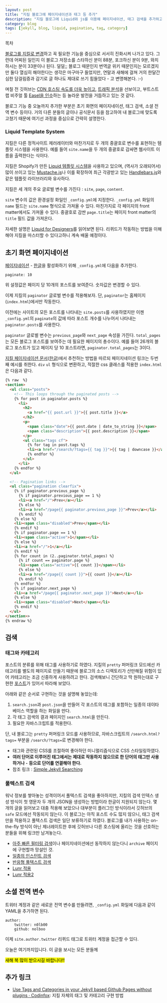 ```yaml
---
layout: post
title: "지킬 블로그에 페이지네이션과 태그 등 추가"
description: "지킬 블로그에 Liquid와 js를 이용해 페이지네이션, 태그 검색을 추가하고 전역변수 등을 설정한다."
category: blog
tags: [jekyll, blog, liquid, pagination, tag, category]
---
```


<div id="toc"><p class="toc_title">목차</p></div>

[블로그를 지킬로 변경](http://nolboo.github.io/blog/2013/12/10/change-to-jekyll/)하고 꼭 필요한 기능을 중심으로 서서히 진화시켜 나가고 있다. 그런데 어찌된 일인지 이 블로그 저장소를 스타하신 분이 88분, 포크하신 분이 9분, 와치하시는 분이 33분이나 된다. 덜덜;; 블로그 때문인지 번역글 위키 때문인지는 모르겠지만 둘다 열심히 해야한다는 생각은 마구마구 들었지만, 연말과 새해에 걸쳐 거의 한달간 심한 담걸림증과 감기로 글 하나도 제대로 쓰기 힘들었다 - 고 변명해본다. :-)

며칠 전 깃허브는 [CDN 호스팅 속도를 더욱 높이고](https://github.com/blog/1715-faster-more-awesome-github-pages), [트래픽 분석](https://github.com/blog/1672-introducing-github-traffic-analytics)을 선보이고, 부트스트랩 비주얼 툴 [Easel을 인수](http://blog.easel.io/blog/2014/01/06/easel-acquired-by-github/)하는 등 놀라운 발전을 거듭하고 있는 것 같다.

블로그 기능 중 오늘까지 추가한 부분은 초기 화면의 페이지네이션, 태그 검색, 소셜 전역 변수 등이다. 거의 다른 분들의 글이나 공식문서 등을 참고하여 내 블로그에 맞도록 고쳤기 때문에 여기선 과정을 중심으로 간략히 설명한다.

### Liquid Template System

지킬은 다른 정적사이트 제러레이터와 마찬가지로 두 개의 중괄호로 변수를 표현하는 템플릿 시스템을 사용한다. 예를 들어 `site.name`을 두 개의 중괄호로 감싸면 웹사이트 이름을 출력한다는 식이다.

지킬은 Shopify가 만든 [Liquid 템플릿 시스템](https://github.com/Shopify/liquid)을 사용하고 있으며, (역사가 오래되어서) 많이 쓰이고 있는 [Mustache.js](http://mustache.github.io/)나 이를 확장하여 최근 각광받고 있는 [Handlebars.js](http://handlebarsjs.com/)와 같은 템플릿 라이브러리와 유사하다.

지킬은 세 개의 주요 글로벌 변수를 가진다 : `site`, `page`, `content`.

`site` 변수의 값은 환경설정 화일인 `_config.yml`에 지정한다. `_config.yml` 화일의 `name` 필드는 `site.name` 형식으로 가져올 수 있다. 마친가지로 각 페이지의 front matter에서도 가져올 수 있다. 중괄호로 감싼 `page.title`는 페이지 front matter의 `title` 필드 값을 가져온다.

자세한 설명은 [Liquid for Designers](https://github.com/Shopify/liquid/wiki/Liquid-for-Designers)를 읽어보면 된다. 리퀴드가 작동하는 방법을 이해해야 지킬을 마스터할 수 있다고하니 계속 배울 예정이다.

## 초기 화면 페이지네이션

[페이지네이션](http://jekyllrb.com/docs/pagination/) - [한글](http://svperstarz.github.io/jekyll-docs-ko/docs/pagination/)을 활성화하기 위해 `_config.yml`에 다음을 추가한다.

    paginate: 10

위 설정값은 페이지 당 10개의 포스트를 보여준다. 숫자값은 변경할 수 있다.

이제 지킬의 `paginator` 글로벌 변수를 적용해보자. 단, `paginator`는 홈페이지(`index.html`)에서만 작동한다.

이전에는 사이트의 모든 포스트를 나타내는 `site.posts`를 사용하였지만 이젠 `_config.yml`의 `paginate`의 값에 따라 포스트 개수를 나누어서 나타내는 `paginator.posts`를 사용한다.

`paginator` 글로벌 변수는 `previous_page`와 `next_page` 속성을 가진다. `total_pages`는 모든 블로그 포스트를 보여주는 데 필요한 페이지의 총수이다. 예를 들어 26개의 블로그 포스트가 있고 페이지 당 10 포스트라면, `paginator.total_pages`는 3이다.

[지킬 페이지네이션 문서](http://jekyllrb.com/docs/pagination/)([한글](http://svperstarz.github.io/jekyll-docs-ko/docs/pagination/))에서 추천하는 방법을 따르되 페이지네이션 링크는 두번째 예시를 취한다. `div` `ul` 형식으로 변환하고, 적절한 css 클래스를 적용한 `index.html`은 다음과 같다.

```html
{% raw  %}
<section>
  <ul class="posts">
    <!-- This loops through the paginated posts -->
    {% for post in paginator.posts %}
      <li>
        <h2>
          <a href="{{ post.url }}">{{ post.title }}</a>
        </h2>
        <p>
          <span class="date">{{ post.date | date_to_string }}</span>
          <span class="description">{{ post.description }}</span>
        </p>
        <ul class="tags cf">
          {% for tag in post.tags %}
          <li><a href="/search/?tags={{ tag }}">{{ tag | downcase }}</a></li>
          {% endfor %}
        </ul>
      </li>
    {% endfor %}
  </ul>

  <!-- Pagination links -->
  <ul class="pagination clearfix">
    {% if paginator.previous_page %}
      {% if paginator.previous_page == 1 %}
      <li><a href="/">Prev</a></li>
      {% else %}
      <li><a href="/page{{ paginator.previous_page }}">Prev</a></li>
      {% endif %}
    {% else %}
    <li><span class="disabled">Prev</span></li>
    {% endif %}
    {% if paginator.page == 1 %}
    <li><span class="active">1</span></li>
    {% else %}
    <li><a href="/">1</a></li>
    {% endif %}
    {% for count in (2..paginator.total_pages) %}
      {% if count == paginator.page %}
      <li><span class="active">{{ count }}</span></li>
      {% else %}
      <li><a href="/page{{ count }}">{{ count }}</a></li>
      {% endif %}
    {% endfor %}
    {% if paginator.next_page %}
    <li><a href="/page{{ paginator.next_page }}">Next</a></li>
    {% else %}
    <li><span class="disabled">Next</span></li>
    {% endif %}
  </ul>
</section>>
{% endraw %}
```

## 검색

### 태그와 카테고리

포스트의 분류를 위해 태그를 사용하기로 하였다. 지킬의 `pretty` 퍼머링크 모드에선 카테고리를 별도의 페이지로 만들기 때문에 블로그의 소스 디렉토리가 산만해질 위험이 있어 카테고리는 조금 신중하게 사용하려고 한다. 검색해보니 간단하고 딱 원하는대로 구현한 [포스트](http://alexpearce.me/2012/04/simple-jekyll-searching/)가 있어서 따라해 보았다.

아래와 같은 순서로 구현하는 것을 설명해 놓았는데:

1. `search.json`과 `post.json`을 만들어 각 포스트의 태그를 포함하는 일종의 데이타베이스 역할을 하는 화일을 만다.
2. 각 태그 검색의 결과 페이지인 `search.html`을 만든다.
3. 필요한 자바스크립트를 적용한다.

단, 내 블로그는 `pretty` 퍼머링크 모드를 사용하므로, 자바스크립트의 `/search.html?tags=` 부분을 `/search/?tags=`로 변경해야 한다.

* 태그와 관련된 CSS를 조절하여 좋아하던 미니멀리즘식으로 CSS 스타일링하였다.
* **여러 단어로 이루어진 태그에서는 제대로 작동하지 않으므로 한 단어의 태그만 사용하거나 `-` 등으로 단어를 연결해야 한다.**
* 참조 링크 : [Simple Jekyll Searching](http://alexpearce.me/2012/04/simple-jekyll-searching/)

### 풀텍스트 검색

워낙 정보를 쌓아놓는 성격이어서 풀텍스트 검색을 좋아하지만, 지킬의 검색 인덱스 생성 방식이 첫 영문자 두 개의 JSON을 생성하는 방법이라 한글이 지원되지 않는다. 몇 개의 글을 읽어보고 대충 적용해 보았으나 대부분이 플러그인 방식이라서 깃허브의 `safe` 모드에선 작동되지 않는다. 이 블로그는 아직 포스트 수도 많지 않으니, 태그 검색만을 적용하고 풀텍스트 검색은 일단 보류하기로 하였다. 블로그를 내가 사용하는 on-the-fly 방식이 아닌 제너레이트한 후에 깃허브나 다른 호스팅에 올리는 것을 선호하는 분들을 위해 링크만 남겨놓는다.

* [아주 빠른 필터링 검색](http://jzhang.io/add-search-to-jekyll)이나 페이지네이션에선 동작하지 않는다니 `archive` 페이지에 구현할까 망설인 것.
* [일종의 인스턴트 검색](http://christian-fei.com/simple-jekyll-search-jquery-plugin/)
* [반응형 풀텍스트 검색](http://www.marran.com/tech/jquery-full-text-indexing-on-jekyll/)
* [Lunr 적용](http://dreamand.me/web/fulltext-search-at-jekyll-site/)
* [Lunr 적용2](https://github.com/slashdotdash/jekyll-lunr-js-search)

## 소셜 전역 변수

트위터 계정과 같은 새로운 전역 변수를 만들려면, `_config.yml` 화일에 다음과 같이 YAML을 추가하면 된다.

```
author:
    twitter: n0lb00
    github: nolboo
```

이제 `site.author.twitter` 리퀴드 태그로 트위터 계정을 접근할 수 있다.

오늘은 여기까지입니다. 이 글을 보시는 모든 분들께

<mark>새해 복 많이 받으시길 바랍니다!!</mark>

## 추가 링크

* [Use Tags and Categories in your Jekyll based Github Pages without plugins · Codinfox](https://codinfox.github.io/dev/2015/03/06/use-tags-and-categories-in-your-jekyll-based-github-pages/): 지킬 자체의 태그 및 카테고리 구현 방법

